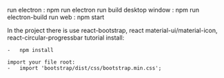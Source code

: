 run electron : npm run electron
run build desktop window : npm run electron-build
run web : npm start

In the project there is use react-bootstrap, react material-ui/material-icon, react-circular-progressbar
tutorial install:

    -   npm install

    import your file root:
    -   import 'bootstrap/dist/css/bootstrap.min.css';

